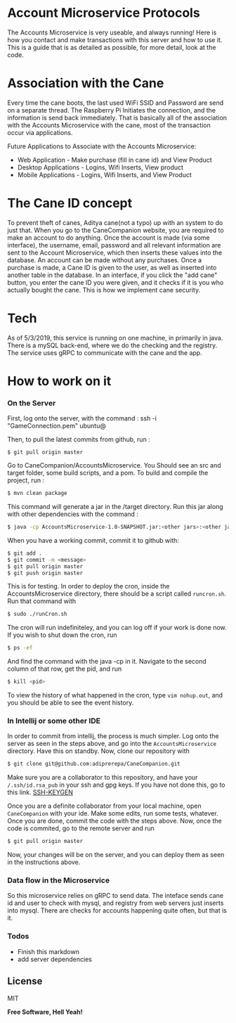 # Account Microservice Protocols

The Accounts Microservice is very useable, and always running! Here is how you contact and make transactions with this server and how to use it. This is a guide that is as detailed as possible, for more detail, look at the code.

# Association with the Cane
Every time the cane boots, the last used WiFi SSID and Password are send on a separate thread. The Raspberry Pi Initiates the connection, and the information is send back immediately. That is basically all of the association with the Accounts Microservice with the cane, most of the transaction occur via applications.

Future Applications to Associate with the Accounts Microservice:

  - Web Application - Make purchase (fill in cane id) and View Product
  - Desktop Applications - Logins, Wifi Inserts, View product
  - Mobile Applications - Logins, Wifi Inserts, and View Product

# The Cane ID concept
To prevent theft of canes, Aditya cane(not a typo) up with an system to do just that. When you go to the CaneCompanion website, you are required to make an account to do anything. Once the account is made (via some interface), the username, email, password and all relevant information are sent to the Account Microservice, which then inserts these values into the database. An account can be made without any purchases. Once a purchase is made, a Cane ID is given to the user, as well as inserted into another table in the database. In an interface, if you click the "add cane" button, you enter the cane ID you were given, and it checks if it is you who actually bought the cane. This is how we implement cane security.

# Tech

As of 5/3/2019, this service is running on one machine, in primarily in java. There is a mySQL back-end, where we do the checking and the registry. The service uses gRPC to communicate with the cane and the app.

# How to work on it


### On the Server
First, log onto the server, with the command :
ssh -i "GameConnection.pem" ubuntu@<hostname>

Then, to pull the latest commits from github, run :
```git
$ git pull origin master
```

Go to CaneCompanion/AccountsMicroservice. You Should see an src and target folder, some build scripts, and a pom.
To build and compile the project, run :
```bash
$ mvn clean package
```

This command will generate a jar in the /target directory. Run this jar along with other dependencies with the command :
```bash
$ java -cp AccountsMicroservice-1.0-SNAPSHOT.jar:<other jars>:<other jars> com.something.Main
```
When you have a working commit, commit it to github with:

```bash
$ git add .
$ git commit -m <message>
$ git pull origin master
$ git push origin master
```
This is for testing. In order to deploy the cron, inside the AccountsMicroservice directory, there should be a script called ```runcron.sh```. Run that command with
```bash
$ sudo ./runCron.sh
```
The cron will run indefiniteley, and you can log off if your work is done now. If you wish to shut down the cron, run
```bash
$ ps -ef
```
And find the command with the java -cp in it. Navigate to the second column of that row, get the pid, and run 
```bash
$ kill <pid>
```

To view the history of what happened in the cron, type ``vim nohup.out``, and you should be able to see the event history.

### In Intellij or some other IDE

In order to commit from intellij, the process is much simpler. Log onto the server as seen in the steps above, and go into the ``AccountsMicroservice`` directory. Have this on standby. Now, clone our repository with
```bash
$ git clone git@github.com:adiprerepa/CaneCompanion.git
```
Make sure you are a collaborator to this repository, and have your ``/.ssh/id.rsa_pub`` in your ssh and gpg keys. If you have not done this, go to this link. [SSH-KEYGEN](https://help.github.com/en/articles/generating-a-new-ssh-key-and-adding-it-to-the-ssh-agent)

Once you are a definite collaborator from your local machine, open ``CaneCompanion`` with your ide. Make some edits, run some tests, whatever. Once you are done, commit the code with the steps above. Now, once the code is commited, go to the remote server and run
```bash
$ git pull origin master
```
Now, your changes will be on the server, and you can deploy them as seen in the instructions above.

### Data flow in the Microservice
So this microservice relies on gRPC to send data. The inteface sends cane id and user to check with mysql, and registry from web servers just inserts into mysql. There are checks for accounts happening quite often, but that is it.
### Todos

 - Finish this markdown
 - add server dependencies

License
----

MIT


**Free Software, Hell Yeah!**

[//]: # (These are reference links used in the body of this note and get stripped out when the markdown processor does its job. There is no need to format nicely because it shouldn't be seen. Thanks SO - http://stackoverflow.com/questions/4823468/store-comments-in-markdown-syntax)


   [dill]: <https://github.com/joemccann/dillinger>
   [git-repo-url]: <https://github.com/joemccann/dillinger.git>
   [john gruber]: <http://daringfireball.net>
   [df1]: <http://daringfireball.net/projects/markdown/>
   [markdown-it]: <https://github.com/markdown-it/markdown-it>
   [Ace Editor]: <http://ace.ajax.org>
   [node.js]: <http://nodejs.org>
   [Twitter Bootstrap]: <http://twitter.github.com/bootstrap/>
   [jQuery]: <http://jquery.com>
   [@tjholowaychuk]: <http://twitter.com/tjholowaychuk>
   [express]: <http://expressjs.com>
   [AngularJS]: <http://angularjs.org>
   [Gulp]: <http://gulpjs.com>
   [REPO]: <https://help.github.com/en/articles/generating-a-new-ssh-key-and-adding-it-to-the-ssh-agent>

   [PlDb]: <https://github.com/joemccann/dillinger/tree/master/plugins/dropbox/README.md>
   [PlGh]: <https://github.com/joemccann/dillinger/tree/master/plugins/github/README.md>
   [PlGd]: <https://github.com/joemccann/dillinger/tree/master/plugins/googledrive/README.md>
   [PlOd]: <https://github.com/joemccann/dillinger/tree/master/plugins/onedrive/README.md>
   [PlMe]: <https://github.com/joemccann/dillinger/tree/master/plugins/medium/README.md>
   [PlGa]: <https://github.com/RahulHP/dillinger/blob/master/plugins/googleanalytics/README.md>

